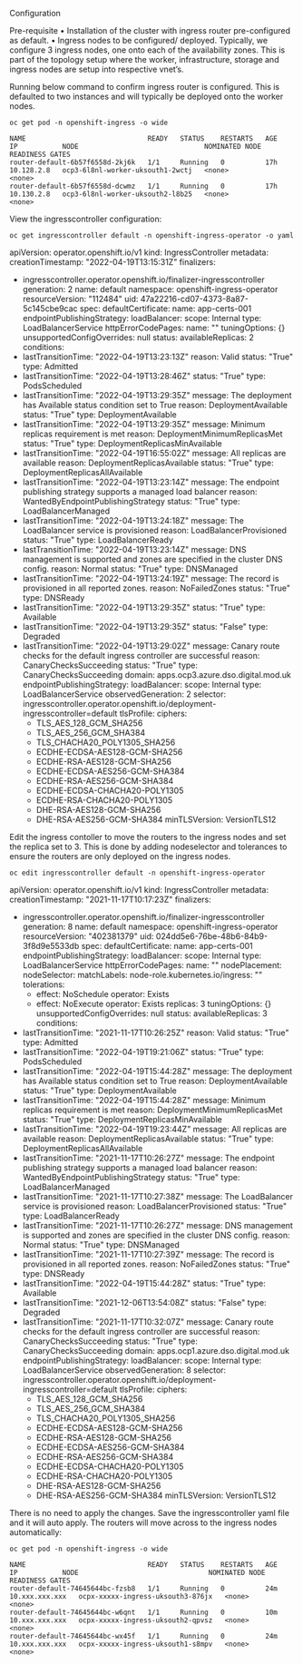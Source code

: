 Configuration

Pre-requisite
•	Installation of the cluster with ingress router pre-configured as default.
•	Ingress nodes to be configured/ deployed. Typically, we configure 3 ingress nodes, one onto each of the availability zones. 
This is part of the topology setup where the worker, infrastructure, storage and ingress nodes are setup into respective vnet’s.


Running below command to confirm ingress router is configured. This is defaulted to two instances and will typically be deployed onto the worker nodes.

```
oc get pod -n openshift-ingress -o wide
```

    NAME                              READY   STATUS    RESTARTS   AGE   IP           NODE                               NOMINATED NODE   READINESS GATES
    router-default-6b57f6558d-2kj6k   1/1     Running   0          17h   10.128.2.8   ocp3-6l8nl-worker-uksouth1-2wctj   <none>           <none>
    router-default-6b57f6558d-dcwmz   1/1     Running   0          17h   10.130.2.8   ocp3-6l8nl-worker-uksouth2-l8b25   <none>           <none>

View the ingresscontroller configuration:

```
oc get ingresscontroller default -n openshift-ingress-operator -o yaml
```

apiVersion: operator.openshift.io/v1
kind: IngressController
metadata:
  creationTimestamp: "2022-04-19T13:15:31Z"
  finalizers:
  - ingresscontroller.operator.openshift.io/finalizer-ingresscontroller
  generation: 2
  name: default
  namespace: openshift-ingress-operator
  resourceVersion: "112484"
  uid: 47a22216-cd07-4373-8a87-5c145cbe9cac
spec:
  defaultCertificate:
    name: app-certs-001
  endpointPublishingStrategy:
    loadBalancer:
      scope: Internal
    type: LoadBalancerService
  httpErrorCodePages:
    name: ""
  tuningOptions: {}
  unsupportedConfigOverrides: null
status:
  availableReplicas: 2
  conditions:
  - lastTransitionTime: "2022-04-19T13:23:13Z"
    reason: Valid
    status: "True"
    type: Admitted
  - lastTransitionTime: "2022-04-19T13:28:46Z"
    status: "True"
    type: PodsScheduled
  - lastTransitionTime: "2022-04-19T13:29:35Z"
    message: The deployment has Available status condition set to True
    reason: DeploymentAvailable
    status: "True"
    type: DeploymentAvailable
  - lastTransitionTime: "2022-04-19T13:29:35Z"
    message: Minimum replicas requirement is met
    reason: DeploymentMinimumReplicasMet
    status: "True"
    type: DeploymentReplicasMinAvailable
  - lastTransitionTime: "2022-04-19T16:55:02Z"
    message: All replicas are available
    reason: DeploymentReplicasAvailable
    status: "True"
    type: DeploymentReplicasAllAvailable
  - lastTransitionTime: "2022-04-19T13:23:14Z"
    message: The endpoint publishing strategy supports a managed load balancer
    reason: WantedByEndpointPublishingStrategy
    status: "True"
    type: LoadBalancerManaged
  - lastTransitionTime: "2022-04-19T13:24:18Z"
    message: The LoadBalancer service is provisioned
    reason: LoadBalancerProvisioned
    status: "True"
    type: LoadBalancerReady
  - lastTransitionTime: "2022-04-19T13:23:14Z"
    message: DNS management is supported and zones are specified in the cluster DNS
      config.
    reason: Normal
    status: "True"
    type: DNSManaged
  - lastTransitionTime: "2022-04-19T13:24:19Z"
    message: The record is provisioned in all reported zones.
    reason: NoFailedZones
    status: "True"
    type: DNSReady
  - lastTransitionTime: "2022-04-19T13:29:35Z"
    status: "True"
    type: Available
  - lastTransitionTime: "2022-04-19T13:29:35Z"
    status: "False"
    type: Degraded
  - lastTransitionTime: "2022-04-19T13:29:02Z"
    message: Canary route checks for the default ingress controller are successful
    reason: CanaryChecksSucceeding
    status: "True"
    type: CanaryChecksSucceeding
  domain: apps.ocp3.azure.dso.digital.mod.uk
  endpointPublishingStrategy:
    loadBalancer:
      scope: Internal
    type: LoadBalancerService
  observedGeneration: 2
  selector: ingresscontroller.operator.openshift.io/deployment-ingresscontroller=default
  tlsProfile:
    ciphers:
    - TLS_AES_128_GCM_SHA256
    - TLS_AES_256_GCM_SHA384
    - TLS_CHACHA20_POLY1305_SHA256
    - ECDHE-ECDSA-AES128-GCM-SHA256
    - ECDHE-RSA-AES128-GCM-SHA256
    - ECDHE-ECDSA-AES256-GCM-SHA384
    - ECDHE-RSA-AES256-GCM-SHA384
    - ECDHE-ECDSA-CHACHA20-POLY1305
    - ECDHE-RSA-CHACHA20-POLY1305
    - DHE-RSA-AES128-GCM-SHA256
    - DHE-RSA-AES256-GCM-SHA384
    minTLSVersion: VersionTLS12


Edit the ingress contoller to move the routers to the ingress nodes and set the replica set to 3. This is done by adding nodeselector and tolerances to ensure the routers are only deployed on the ingress nodes.

```
oc edit ingresscontroller default -n openshift-ingress-operator
```

apiVersion: operator.openshift.io/v1
kind: IngressController
metadata:
  creationTimestamp: "2021-11-17T10:17:23Z"
  finalizers:
  - ingresscontroller.operator.openshift.io/finalizer-ingresscontroller
  generation: 8
  name: default
  namespace: openshift-ingress-operator
  resourceVersion: "402381379"
  uid: 024dd5e6-76be-48b6-84b9-3f8d9e5533db
spec:
  defaultCertificate:
    name: app-certs-001
  endpointPublishingStrategy:
    loadBalancer:
      scope: Internal
    type: LoadBalancerService
  httpErrorCodePages:
    name: ""
  nodePlacement:
    nodeSelector:
      matchLabels:
        node-role.kubernetes.io/ingress: ""
    tolerations:
    - effect: NoSchedule
      operator: Exists
    - effect: NoExecute
      operator: Exists
  replicas: 3
  tuningOptions: {}
  unsupportedConfigOverrides: null
status:
  availableReplicas: 3
  conditions:
  - lastTransitionTime: "2021-11-17T10:26:25Z"
    reason: Valid
    status: "True"
    type: Admitted
  - lastTransitionTime: "2022-04-19T19:21:06Z"
    status: "True"
    type: PodsScheduled
  - lastTransitionTime: "2022-04-19T15:44:28Z"
    message: The deployment has Available status condition set to True
    reason: DeploymentAvailable
    status: "True"
    type: DeploymentAvailable
  - lastTransitionTime: "2022-04-19T15:44:28Z"
    message: Minimum replicas requirement is met
    reason: DeploymentMinimumReplicasMet
    status: "True"
    type: DeploymentReplicasMinAvailable
  - lastTransitionTime: "2022-04-19T19:23:44Z"
    message: All replicas are available
    reason: DeploymentReplicasAvailable
    status: "True"
    type: DeploymentReplicasAllAvailable
  - lastTransitionTime: "2021-11-17T10:26:27Z"
    message: The endpoint publishing strategy supports a managed load balancer
    reason: WantedByEndpointPublishingStrategy
    status: "True"
    type: LoadBalancerManaged
  - lastTransitionTime: "2021-11-17T10:27:38Z"
    message: The LoadBalancer service is provisioned
    reason: LoadBalancerProvisioned
    status: "True"
    type: LoadBalancerReady
  - lastTransitionTime: "2021-11-17T10:26:27Z"
    message: DNS management is supported and zones are specified in the cluster DNS
      config.
    reason: Normal
    status: "True"
    type: DNSManaged
  - lastTransitionTime: "2021-11-17T10:27:39Z"
    message: The record is provisioned in all reported zones.
    reason: NoFailedZones
    status: "True"
    type: DNSReady
  - lastTransitionTime: "2022-04-19T15:44:28Z"
    status: "True"
    type: Available
  - lastTransitionTime: "2021-12-06T13:54:08Z"
    status: "False"
    type: Degraded
  - lastTransitionTime: "2021-11-17T10:32:07Z"
    message: Canary route checks for the default ingress controller are successful
    reason: CanaryChecksSucceeding
    status: "True"
    type: CanaryChecksSucceeding
  domain: apps.ocp1.azure.dso.digital.mod.uk
  endpointPublishingStrategy:
    loadBalancer:
      scope: Internal
    type: LoadBalancerService
  observedGeneration: 8
  selector: ingresscontroller.operator.openshift.io/deployment-ingresscontroller=default
  tlsProfile:
    ciphers:
    - TLS_AES_128_GCM_SHA256
    - TLS_AES_256_GCM_SHA384
    - TLS_CHACHA20_POLY1305_SHA256
    - ECDHE-ECDSA-AES128-GCM-SHA256
    - ECDHE-RSA-AES128-GCM-SHA256
    - ECDHE-ECDSA-AES256-GCM-SHA384
    - ECDHE-RSA-AES256-GCM-SHA384
    - ECDHE-ECDSA-CHACHA20-POLY1305
    - ECDHE-RSA-CHACHA20-POLY1305
    - DHE-RSA-AES128-GCM-SHA256
    - DHE-RSA-AES256-GCM-SHA384
    minTLSVersion: VersionTLS12

There is no need to apply the changes. Save the ingresscontroller yaml file and it will auto apply. The routers will move across to the ingress nodes automatically:

```
oc get pod -n openshift-ingress -o wide
```

    NAME                              READY   STATUS    RESTARTS   AGE   IP           NODE                                NOMINATED NODE   READINESS GATES
    router-default-74645644bc-fzsb8   1/1     Running   0          24m   10.xxx.xxx.xxx   ocpx-xxxxx-ingress-uksouth3-876jx   <none>           <none>
    router-default-74645644bc-w6qnt   1/1     Running   0          10m   10.xxx.xxx.xxx   ocpx-xxxxx-ingress-uksouth2-qpvsz   <none>           <none>
    router-default-74645644bc-wx45f   1/1     Running   0          24m   10.xxx.xxx.xxx   ocpx-xxxxx-ingress-uksouth1-s8mpv   <none>           <none>


